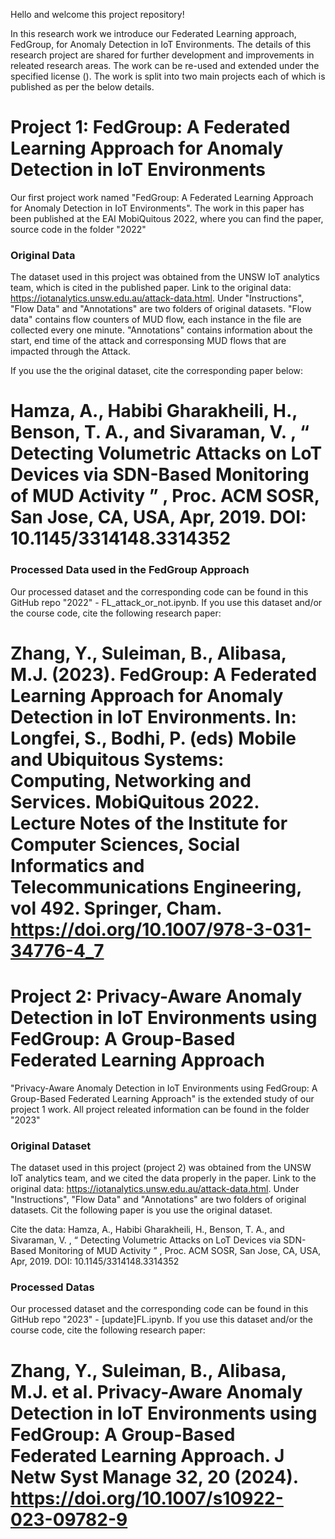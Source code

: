 
Hello and welcome this project repository!

In this research work we introduce our Federated Learning approach, FedGroup, for Anomaly Detection in IoT Environments. The details of this research project are shared for further development and improvements in releated research areas. The work can be re-used and extended under the specified license (). The work is split into two main projects each of which is published as per the below details.  

# Project 1: FedGroup: A Federated Learning Approach for Anomaly Detection in IoT Environments

Our first project work named "FedGroup: A Federated Learning Approach for Anomaly Detection in IoT Environments". The work in this paper has been published at the EAI MobiQuitous 2022, where you can find the paper, source code in the folder "2022"

### Original Data
The dataset used in this project was obtained from the UNSW IoT analytics team, which is cited in the published paper. 
Link to the original data: https://iotanalytics.unsw.edu.au/attack-data.html. Under "Instructions", "Flow Data" and "Annotations" are two folders of original datasets. 
"Flow data" contains flow counters of MUD flow, each instance in the file are collected every one minute.
"Annotations" contains information about the start, end time of the attack and corresponsing MUD flows that are impacted through the Attack.

If you use the the original dataset, cite the corresponding paper below:

# Hamza, A., Habibi Gharakheili, H., Benson, T. A., and Sivaraman, V. , “ Detecting Volumetric Attacks on LoT Devices via SDN-Based Monitoring of MUD Activity ” , Proc. ACM SOSR, San Jose, CA, USA, Apr, 2019. DOI: 10.1145/3314148.3314352

### Processed Data used in the FedGroup Approach 
Our processed dataset and the corresponding code can be found in this GitHub repo "2022" - FL_attack_or_not.ipynb. If you use this dataset and/or the course code, cite the following research paper:

# Zhang, Y., Suleiman, B., Alibasa, M.J. (2023). FedGroup: A Federated Learning Approach for Anomaly Detection in IoT Environments. In: Longfei, S., Bodhi, P. (eds) Mobile and Ubiquitous Systems: Computing, Networking and Services. MobiQuitous 2022. Lecture Notes of the Institute for Computer Sciences, Social Informatics and Telecommunications Engineering, vol 492. Springer, Cham. https://doi.org/10.1007/978-3-031-34776-4_7


# Project 2: Privacy-Aware Anomaly Detection in IoT Environments using FedGroup: A Group-Based Federated Learning Approach

"Privacy-Aware Anomaly Detection in IoT Environments using FedGroup: A Group-Based Federated Learning Approach" is the extended study of our project 1 work. All project releated information can be found in the folder "2023"

### Original Dataset
The dataset used in this project (project 2) was obtained from the UNSW IoT analytics team, and we cited the data properly in the paper. Link to the original data: https://iotanalytics.unsw.edu.au/attack-data.html. Under "Instructions", "Flow Data" and "Annotations" are two folders of original datasets. Cit the following paper is you use the original dataset.

Cite the data: Hamza, A., Habibi Gharakheili, H., Benson, T. A., and Sivaraman, V. , “ Detecting Volumetric Attacks on LoT Devices via SDN-Based Monitoring of MUD Activity ” , Proc. ACM SOSR, San Jose, CA, USA, Apr, 2019. DOI: 10.1145/3314148.3314352

### Processed Datas
Our processed dataset and the corresponding code can be found in this GitHub repo "2023" - [update]FL.ipynb. If you use this dataset and/or the course code, cite the following research paper:

# Zhang, Y., Suleiman, B., Alibasa, M.J. et al. Privacy-Aware Anomaly Detection in IoT Environments using FedGroup: A Group-Based Federated Learning Approach. J Netw Syst Manage 32, 20 (2024). https://doi.org/10.1007/s10922-023-09782-9

